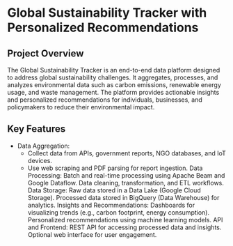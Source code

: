 # Global Sustainability Tracker with Personalized Recommendations
## Project Overview
The Global Sustainability Tracker is an end-to-end data platform designed to address global sustainability challenges. It aggregates, processes, and analyzes environmental data such as carbon emissions, renewable energy usage, and waste management. The platform provides actionable insights and personalized recommendations for individuals, businesses, and policymakers to reduce their environmental impact.

## Key Features
* Data Aggregation:
  * Collect data from APIs, government reports, NGO databases, and IoT devices.
  * Use web scraping and PDF parsing for report ingestion.
Data Processing:
Batch and real-time processing using Apache Beam and Google Dataflow.
Data cleaning, transformation, and ETL workflows.
Data Storage:
Raw data stored in a Data Lake (Google Cloud Storage).
Processed data stored in BigQuery (Data Warehouse) for analytics.
Insights and Recommendations:
Dashboards for visualizing trends (e.g., carbon footprint, energy consumption).
Personalized recommendations using machine learning models.
API and Frontend:
REST API for accessing processed data and insights.
Optional web interface for user engagement.